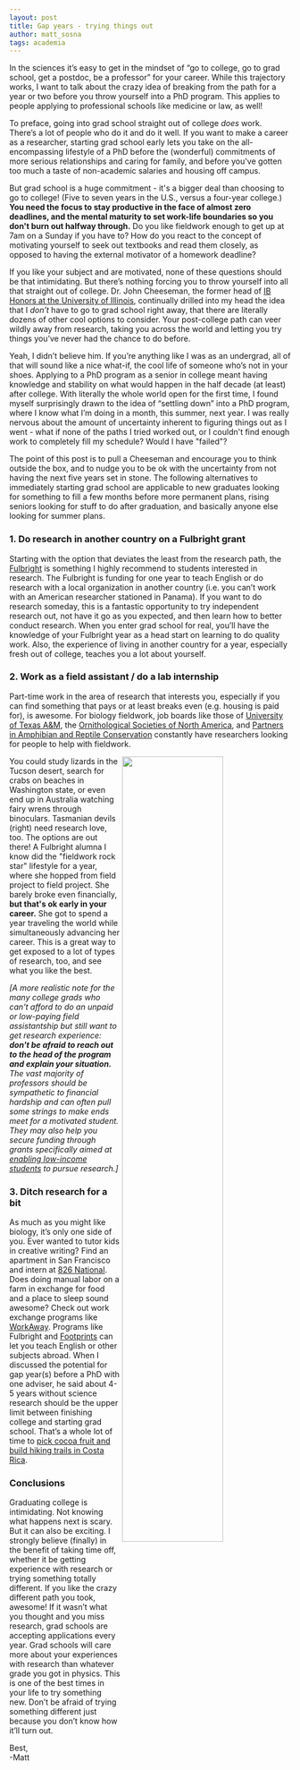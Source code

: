 ```yaml
---
layout: post
title: Gap years - trying things out
author: matt_sosna
tags: academia
---
```

In the sciences it’s easy to get in the mindset of “go to college, go to grad school, get a postdoc, be a professor” for your career. While this trajectory works, I want to talk about the crazy idea of breaking from the path for a year or two before you throw yourself into a PhD program. This applies to people applying to professional schools like medicine or law, as well!

To preface, going into grad school straight out of college *does* work. There’s a lot of people who do it and do it well. If you want to make a career as a researcher, starting grad school early lets you take on the all-encompassing lifestyle of a PhD before the (wonderful) commitments of more serious relationships and caring for family, and before you've gotten too much a taste of non-academic salaries and housing off campus.

But grad school is a huge commitment - it's a bigger deal than choosing to go to college! (Five to seven years in the U.S., versus a four-year college.) **You need the focus to stay productive in the face of almost zero deadlines, and the mental maturity to set work-life boundaries so you don't burn out halfway through.** Do you like fieldwork enough to get up at 7am on a Sunday if you have to? How do you react to the concept of motivating yourself to seek out textbooks and read them closely, as opposed to having the external motivator of a homework deadline?

If you like your subject and are motivated, none of these questions should be that intimidating. But there’s nothing forcing you to throw yourself into all that straight out of college. Dr. John Cheeseman, the former head of [IB Honors at the University of Illinois](https://sib.illinois.edu/undergraduate/programs/honors), continually drilled into my head the idea that I *don’t* have to go to grad school right away, that there are literally dozens of other cool options to consider. Your post-college path can veer wildly away from research, taking you across the world and letting you try things you’ve never had the chance to do before.

Yeah, I didn’t believe him. If you’re anything like I was as an undergrad, all of that will sound like a nice what-if, the cool life of someone who’s not in your shoes. Applying to a PhD program as a senior in college meant having knowledge and stability on what would happen in the half decade (at least) after college. With literally the whole world open for the first time, I found myself surprisingly drawn to the idea of “settling down” into a PhD program, where I know what I’m doing in a month, this summer, next year. I was really nervous about the amount of uncertainty inherent to figuring things out as I went - what if none of the paths I tried worked out, or I couldn't find enough work to completely fill my schedule? Would I have "failed"?

The point of this post is to pull a Cheeseman and encourage you to think outside the box, and to nudge you to be ok with the uncertainty from not having the next five years set in stone. The following alternatives to immediately starting grad school are applicable to new graduates looking for something to fill a few months before more permanent plans, rising seniors looking for stuff to do after graduation, and basically anyone else looking for summer plans.

### 1. Do research in another country on a Fulbright grant
Starting with the option that deviates the least from the research path, the [Fulbright](http://us.fulbrightonline.org/) is something I highly recommend to students interested in research. The Fulbright is funding for one year to teach English or do research with a local organization in another country (i.e. you can’t work with an American researcher stationed in Panama). If you want to do research someday, this is a fantastic opportunity to try independent research out, not have it go as you expected, and then learn how to better conduct research. When you enter grad school for real, you’ll have the knowledge of your Fulbright year as a head start on learning to do quality work. Also, the experience of living in another country for a year, especially fresh out of college, teaches you a lot about yourself.

### 2. Work as a field assistant / do a lab internship
Part-time work in the area of research that interests you, especially if you can find something that pays or at least breaks even (e.g. housing is paid for), is awesome. For biology fieldwork, job boards like those of [University of Texas A&M](https://wfscjobs.tamu.edu/job-board/), the [Ornithological Societies of North America](https://www.osnabirds.org/jobs.aspx), and [Partners in Amphibian and Reptile Conservation](http://parcplace.org/index.php) constantly have researchers looking for people to help with fieldwork.

<img align="right" src="{{ site.baseurl }}/images/academia/tasmanian_devil.jpg" width="60%" height="60%">You could study lizards in the Tucson desert, search for crabs on beaches in Washington state, or even end up in Australia watching fairy wrens through binoculars. Tasmanian devils (right) need research love, too. The options are out there! A Fulbright alumna I know did the "fieldwork rock star" lifestyle for a year, where she hopped from field project to field project. She barely broke even financially, **but that's ok early in your career.** She got to spend a year traveling the world while simultaneously advancing her career. This is a great way to get exposed to a lot of types of research, too, and see what you like the best.

_[A more realistic note for the many college grads who can't afford to do an unpaid or low-paying field assistantship but still want to get research experience: **don't be afraid to reach out to the head of the program and explain your situation.** The vast majority of professors should be sympathetic to financial hardship and can often pull some strings to make ends meet for a motivated student. They may also help you secure funding through grants specifically aimed at [enabling low-income students](https://www.nationalservice.gov/resources/grant-opportunities-tagged-poverty-and-low-income-needs) to pursue research.]_

### 3. Ditch research for a bit
As much as you might like biology, it’s only one side of you. Ever wanted to tutor kids in creative writing? Find an apartment in San Francisco and intern at [826 National](https://826national.org/). Does doing manual labor on a farm in exchange for food and a place to sleep sound awesome? Check out work exchange programs like [WorkAway](http://www.workaway.info/). Programs like Fulbright and [Footprints](http://www.footprintsrecruiting.com/) can let you teach English or other subjects abroad. When I discussed the potential for gap year(s) before a PhD with one adviser, he said about 4-5 years without science research should be the upper limit between finishing college and starting grad school. That’s a whole lot of time to [pick cocoa fruit and build hiking trails in Costa Rica](http://www.aglobalcreek.com/index.php?sect=2&subSect=localArea).

### Conclusions
Graduating college is intimidating. Not knowing what happens next is scary. But it can also be exciting. I strongly believe (finally) in the benefit of taking time off, whether it be getting experience with research or trying something totally different. If you like the crazy different path you took, awesome! If it wasn’t what you thought and you miss research, grad schools are accepting applications every year. Grad schools will care more about your experiences with research than whatever grade you got in physics. This is one of the best times in your life to try something new. Don’t be afraid of trying something different just because you don’t know how it’ll turn out.

Best,<br>
-Matt
